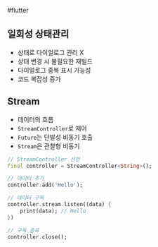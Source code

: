 #flutter 


## 일회성 상태관리
- 상태로 다이얼로그 관리 X
- 상태 변경 시 불필요한 재빌드
- 다이얼로그 중복 표시 가능성
- 코드 복잡성 증가


## Stream
- 데이터의 흐름
- `StreamController`로 제어
- `Future`는 단발성 비동기 호출
- `Stream`은 관찰형 비동기

```dart
// StreamController 선언
final controller = StreamController<String>();

// 데이터 추가
controller.add('Hello');

// 데이터 구독
controller.stream.listen((data) {
	print(data); // Hello
})

// 구독 종료
controller.close();
```